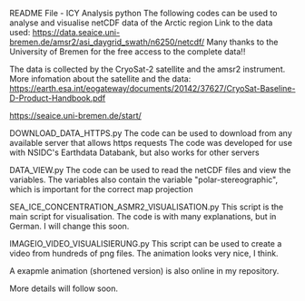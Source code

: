 README File - ICY Analysis python The following codes can be used to analyse and visualise netCDF data of the Arctic region Link to the data used: https://data.seaice.uni-bremen.de/amsr2/asi_daygrid_swath/n6250/netcdf/
Many thanks to the University of Bremen for the free access to the complete data!!

The data is collected by the CryoSat-2 satellite and the amsr2 instrument. More infomation about the satellite and the data: https://earth.esa.int/eogateway/documents/20142/37627/CryoSat-Baseline-D-Product-Handbook.pdf

https://seaice.uni-bremen.de/start/

DOWNLOAD_DATA_HTTPS.py The code can be used to download from any available server that allows https requests The code was developed for use with NSIDC's Earthdata Databank, but also works for other servers

DATA_VIEW.py The code can be used to read the netCDF files and view the variables. The variables also contain the variable "polar-stereographic", which is important for the correct map projection

SEA_ICE_CONCENTRATION_ASMR2_VISUALISATION.py This script is the main script for visualisation. The code is with many explanations, but in German. I will change this soon.

IMAGEIO_VIDEO_VISUALISIERUNG.py This script can be used to create a video from hundreds of png files. The animation looks very nice, I think.

A exapmle animation (shortened version) is also online in my repository.

More details will follow soon.
